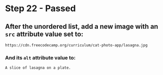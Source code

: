 # Step 22 - Passed
## After the unordered list, add a new image with an `src` attribute value set to:

```html
https://cdn.freecodecamp.org/curriculum/cat-photo-app/lasagna.jpg
```

### And its `alt` attribute value to:
```html
A slice of lasagna on a plate.
```
